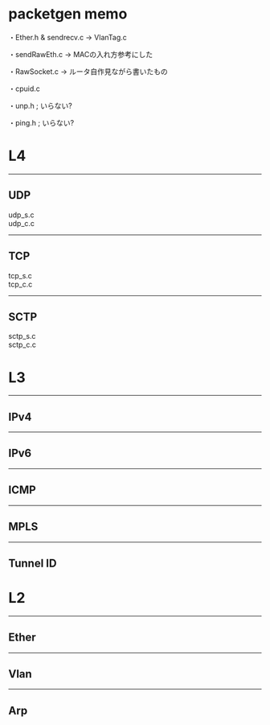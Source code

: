 # packetgen memo  
・Ether.h & sendrecv.c -> VlanTag.c　
 
・sendRawEth.c -> MACの入れ方参考にした
 
・RawSocket.c -> ルータ自作見ながら書いたもの
 
・cpuid.c
 
・unp.h ; いらない?
 
・ping.h ; いらない?
  
# L4
___
## UDP 
udp_s.c  
udp_c.c
___
## TCP 
tcp_s.c  
tcp_c.c
___
## SCTP
sctp_s.c  
sctp_c.c

# L3
___
## IPv4
___
## IPv6
___
## ICMP
___
## MPLS
___
## Tunnel ID

# L2
___
## Ether
___
## Vlan
___
## Arp
